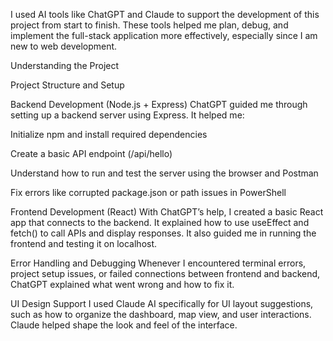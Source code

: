 
I used AI tools like ChatGPT and Claude to support the development of this project from start to finish. These tools helped me plan, debug, and implement the full-stack application more effectively, especially since I am new to web development.

Understanding the Project

Project Structure and Setup

Backend Development (Node.js + Express)
ChatGPT guided me through setting up a backend server using Express. It helped me:

Initialize npm and install required dependencies

Create a basic API endpoint (/api/hello)

Understand how to run and test the server using the browser and Postman

Fix errors like corrupted package.json or path issues in PowerShell

Frontend Development (React)
With ChatGPT’s help, I created a basic React app that connects to the backend. It explained how to use useEffect and fetch() to call APIs and display responses. It also guided me in running the frontend and testing it on localhost.

Error Handling and Debugging
Whenever I encountered terminal errors, project setup issues, or failed connections between frontend and backend, ChatGPT explained what went wrong and how to fix it.

UI Design Support
I used Claude AI specifically for UI layout suggestions, such as how to organize the dashboard, map view, and user interactions. Claude helped shape the look and feel of the interface.

